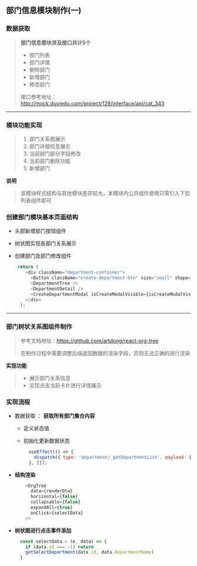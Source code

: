 ## 部门信息模块制作(一)





### 数据获取

> **部门信息模块涉及接口共计5个**
>
> - 部门列表
> - 部门详情
> - 删除部门
> - 新增部门
> - 修改部门
>
> 接口参考地址：http://mock.duyiedu.com/project/128/interface/api/cat_343

---

### 模块功能实现

> 1. 部门关系图展示
> 2. 部门详细信息展示
> 3. 当前部门部分字段修改
> 4. 当前部门删除功能
> 5. 新增部门



**说明**

> 该模块样式结构与其他模块差异较大，本模块内公共组件使用只需引入下拉列表组件即可





### 创建部门模块基本页面结构

- 头部新增部门按钮组件

- 树状图实现各部门关系展示

- 创建部门及部门修改组件

  ```js
   return (
      <div className="department-container">
        <Button className="create-department-btn" size="small" shape="round" icon={iconMap.add} onClick={openDialog}> 创建</Button>
        <DepartmentTree />
        <DepartmentDetail />
        <CreateDepartmentModal isCreateModalVisible={isCreateModalVisible} setIsCreateModalVisible={setIsCreateModalVisible} />
      </div>
    );
  ```

---



### 部门树状关系图组件制作

> 参考文档地址：https://github.com/artdong/react-org-tree
>
> 在制作过程中需要调整后端返回数据的渲染字段，否则无法正确的进行渲染



**实现功能**

> - 展示部门关系信息
> - 实现点击当前卡片进行详情展示



### 实现流程

- 数据获取 ： **获取所有部门集合内容**

  - 定义状态值

  - 初始化更新数据状态

    ```js
      useEffect(() => {
        dispatch({ type: 'department/_getDepartmentList', payload: {} });
      }, []);
    ```

- **结构渲染**

  ```js
      <OrgTree
        data={renderDta}
        horizontal={false}
        collapsable={false}
        expandAll={true}
        onClick={selectData}
      />
  ```

- **树状图进行点击事件添加**

  ```js
    const selectData = (e, data) => {
      if (data.id === -1) return
      getSelectDepartment(data.id, data.departmentName)
    }
  ```
  
  



